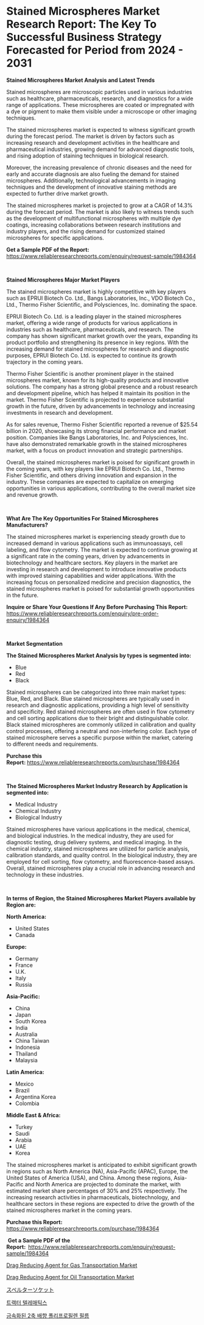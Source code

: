 <p><h1>Stained Microspheres Market Research Report: The Key To Successful Business Strategy Forecasted for Period from 2024 - 2031</h1></p><p><strong>Stained Microspheres Market Analysis and Latest Trends</strong></p>
<p><p>Stained microspheres are microscopic particles used in various industries such as healthcare, pharmaceuticals, research, and diagnostics for a wide range of applications. These microspheres are coated or impregnated with a dye or pigment to make them visible under a microscope or other imaging techniques.</p><p>The stained microspheres market is expected to witness significant growth during the forecast period. The market is driven by factors such as increasing research and development activities in the healthcare and pharmaceutical industries, growing demand for advanced diagnostic tools, and rising adoption of staining techniques in biological research.</p><p>Moreover, the increasing prevalence of chronic diseases and the need for early and accurate diagnosis are also fueling the demand for stained microspheres. Additionally, technological advancements in imaging techniques and the development of innovative staining methods are expected to further drive market growth.</p><p>The stained microspheres market is projected to grow at a CAGR of 14.3% during the forecast period. The market is also likely to witness trends such as the development of multifunctional microspheres with multiple dye coatings, increasing collaborations between research institutions and industry players, and the rising demand for customized stained microspheres for specific applications.</p></p>
<p><strong>Get a Sample PDF of the Report:&nbsp;</strong> <a href="https://www.reliableresearchreports.com/enquiry/request-sample/1984364">https://www.reliableresearchreports.com/enquiry/request-sample/1984364</a></p>
<p>&nbsp;</p>
<p><strong>Stained Microspheres Major Market Players</strong></p>
<p><p>The stained microspheres market is highly competitive with key players such as EPRUI Biotech Co. Ltd., Bangs Laboratories, Inc., VDO Biotech Co., Ltd., Thermo Fisher Scientific, and Polysciences, Inc. dominating the space.</p><p>EPRUI Biotech Co. Ltd. is a leading player in the stained microspheres market, offering a wide range of products for various applications in industries such as healthcare, pharmaceuticals, and research. The company has shown significant market growth over the years, expanding its product portfolio and strengthening its presence in key regions. With the increasing demand for stained microspheres for research and diagnostic purposes, EPRUI Biotech Co. Ltd. is expected to continue its growth trajectory in the coming years.</p><p>Thermo Fisher Scientific is another prominent player in the stained microspheres market, known for its high-quality products and innovative solutions. The company has a strong global presence and a robust research and development pipeline, which has helped it maintain its position in the market. Thermo Fisher Scientific is projected to experience substantial growth in the future, driven by advancements in technology and increasing investments in research and development.</p><p>As for sales revenue, Thermo Fisher Scientific reported a revenue of $25.54 billion in 2020, showcasing its strong financial performance and market position. Companies like Bangs Laboratories, Inc. and Polysciences, Inc. have also demonstrated remarkable growth in the stained microspheres market, with a focus on product innovation and strategic partnerships.</p><p>Overall, the stained microspheres market is poised for significant growth in the coming years, with key players like EPRUI Biotech Co. Ltd., Thermo Fisher Scientific, and others driving innovation and expansion in the industry. These companies are expected to capitalize on emerging opportunities in various applications, contributing to the overall market size and revenue growth.</p></p>
<p>&nbsp;</p>
<p><strong>What Are The Key Opportunities For Stained Microspheres Manufacturers?</strong></p>
<p><p>The stained microspheres market is experiencing steady growth due to increased demand in various applications such as immunoassays, cell labeling, and flow cytometry. The market is expected to continue growing at a significant rate in the coming years, driven by advancements in biotechnology and healthcare sectors. Key players in the market are investing in research and development to introduce innovative products with improved staining capabilities and wider applications. With the increasing focus on personalized medicine and precision diagnostics, the stained microspheres market is poised for substantial growth opportunities in the future.</p></p>
<p><strong>Inquire or Share Your Questions If Any Before Purchasing This Report:</strong> <a href="https://www.reliableresearchreports.com/enquiry/pre-order-enquiry/1984364">https://www.reliableresearchreports.com/enquiry/pre-order-enquiry/1984364</a></p>
<p>&nbsp;</p>
<p><strong>Market Segmentation</strong></p>
<p><strong>The Stained Microspheres Market Analysis by types is segmented into:</strong></p>
<p><ul><li>Blue</li><li>Red</li><li>Black</li></ul></p>
<p><p>Stained microspheres can be categorized into three main market types: Blue, Red, and Black. Blue stained microspheres are typically used in research and diagnostic applications, providing a high level of sensitivity and specificity. Red stained microspheres are often used in flow cytometry and cell sorting applications due to their bright and distinguishable color. Black stained microspheres are commonly utilized in calibration and quality control processes, offering a neutral and non-interfering color. Each type of stained microsphere serves a specific purpose within the market, catering to different needs and requirements.</p></p>
<p><strong>Purchase this Report:&nbsp;</strong><a href="https://www.reliableresearchreports.com/purchase/1984364">https://www.reliableresearchreports.com/purchase/1984364</a></p>
<p>&nbsp;</p>
<p><strong>The Stained Microspheres Market Industry Research by Application is segmented into:</strong></p>
<p><ul><li>Medical Industry</li><li>Chemical Industry</li><li>Biological Industry</li></ul></p>
<p><p>Stained microspheres have various applications in the medical, chemical, and biological industries. In the medical industry, they are used for diagnostic testing, drug delivery systems, and medical imaging. In the chemical industry, stained microspheres are utilized for particle analysis, calibration standards, and quality control. In the biological industry, they are employed for cell sorting, flow cytometry, and fluorescence-based assays. Overall, stained microspheres play a crucial role in advancing research and technology in these industries.</p></p>
<p>&nbsp;</p>
<p><strong>In terms of Region, the Stained Microspheres Market Players available by Region are:</strong></p>
<p>
    <p> <strong> North America: </strong>
        <ul>
            <li>United States</li>
            <li>Canada</li>
        </ul>
        </p> 
    <p> <strong> Europe: </strong>
        <ul>
            <li>Germany</li>
            <li>France</li>
            <li>U.K.</li>
            <li>Italy</li>
            <li>Russia</li>
        </ul>
        </p> 
    <p> <strong> Asia-Pacific: </strong>
        <ul>
            <li>China</li>
            <li>Japan</li>
            <li>South Korea</li>
            <li>India</li>
            <li>Australia</li>
            <li>China Taiwan</li>
            <li>Indonesia</li>
            <li>Thailand</li>
            <li>Malaysia</li>
        </ul>
        </p> 
    <p> <strong> Latin America: </strong>
        <ul>
            <li>Mexico</li>
            <li>Brazil</li>
            <li>Argentina Korea</li>
            <li>Colombia</li>
        </ul>
        </p> 
    <p> <strong> Middle East & Africa: </strong>
        <ul>
            <li>Turkey</li>
            <li>Saudi</li>
            <li>Arabia</li>
            <li>UAE</li>
            <li>Korea</li>
        </ul>
    </p>
    </p>
<p><p>The stained microspheres market is anticipated to exhibit significant growth in regions such as North America (NA), Asia-Pacific (APAC), Europe, the United States of America (USA), and China. Among these regions, Asia-Pacific and North America are projected to dominate the market, with estimated market share percentages of 30% and 25% respectively. The increasing research activities in pharmaceuticals, biotechnology, and healthcare sectors in these regions are expected to drive the growth of the stained microspheres market in the coming years.</p></p>
<p><strong>Purchase this Report: </strong><a href="https://www.reliableresearchreports.com/purchase/1984364">https://www.reliableresearchreports.com/purchase/1984364</a></p>
<p>&nbsp;<strong>Get a Sample PDF of the Report:&nbsp;&nbsp;</strong><a href="https://www.reliableresearchreports.com/enquiry/request-sample/1984364">https://www.reliableresearchreports.com/enquiry/request-sample/1984364</a></p>
<p><strong></strong></p>
<p><p><a href="https://github.com/jaidynmorantestelletmjzya/Market-Research-Report-List-1/blob/main/drag-reducing-agent-for-gas-transportation-market.md">Drag Reducing Agent for Gas Transportation Market</a></p><p><a href="https://github.com/juniordelafrance/Market-Research-Report-List-2/blob/main/drag-reducing-agent-for-oil-transportation-market.md">Drag Reducing Agent for Oil Transportation Market</a></p><p><a href="https://medium.com/@chloekessler01/%E3%82%B9%E3%83%9A%E3%83%AB%E3%82%BF%E3%83%BC%E3%82%BD%E3%82%B1%E3%83%83%E3%83%88%E5%B8%82%E5%A0%B4%E3%81%AE%E8%A6%8F%E6%A8%A1%E3%81%A8%E5%B8%82%E5%A0%B4%E5%8B%95%E5%90%91-%E5%AE%8C%E5%85%A8%E3%81%AA%E7%94%A3%E6%A5%AD%E6%A6%82%E8%A6%81-2024%E5%B9%B4%E3%81%8B%E3%82%892031%E5%B9%B4-ca62ecee1aa2">スペルターソケット</a></p><p><a href="https://medium.com/@achimcoteanu1/%ED%8A%B8%EB%9E%99%ED%84%B0-%ED%85%94%EB%A0%88%EB%A7%A4%ED%8B%B1%EC%8A%A4-%EC%8B%9C%EC%9E%A5-%EC%8B%9C%EC%9E%A5-cagr-%EC%8B%9C%EC%9E%A5-%ED%8A%B8%EB%A0%8C%EB%93%9C-%EB%B0%8F-%EC%84%B1%EC%9E%A5-%EC%A0%84%EB%9E%B5%EC%97%90-%EB%8C%80%ED%95%9C-%ED%86%B5%EC%B0%B0%EB%A0%A5-164640c3ea2c">트랙터 텔레매틱스</a></p><p><a href="https://medium.com/@edaunhshhs/%EA%B8%88%EC%86%8D-%EC%BD%94%ED%8C%85%EB%90%9C-%EC%96%91%EB%B0%A9%ED%96%A5-%EB%B0%A9%ED%96%A5%EC%84%B1-%ED%8F%B4%EB%A6%AC%ED%94%84%EB%A1%9C%ED%95%84%EB%A0%8C-%ED%95%84%EB%A6%84-%EC%8B%9C%EC%9E%A5-%EC%8B%9C%EC%9E%A5-cagr-%EC%8B%9C%EC%9E%A5-%EB%8F%99%ED%96%A5-%EB%B0%8F-%EC%84%B1%EC%9E%A5-%EC%A0%84%EB%9E%B5%EC%97%90-%EB%8C%80%ED%95%9C-%ED%86%B5%EC%B0%B0%EB%A0%A5-1ab6b353b5b8">금속화된 2축 배향 폴리프로필렌 필름</a></p></p>
